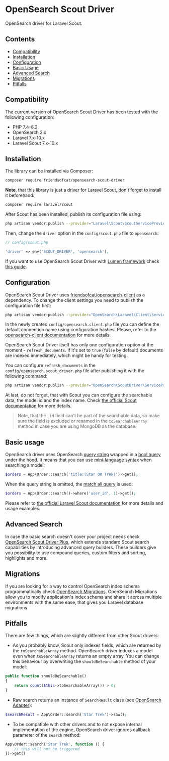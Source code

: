 # OpenSearch Scout Driver

OpenSearch driver for Laravel Scout.

## Contents

* [Compatibility](#compatibility)
* [Installation](#installation)
* [Configuration](#configuration)
* [Basic Usage](#basic-usage)
* [Advanced Search](#advanced-search)
* [Migrations](#migrations)
* [Pitfalls](#pitfalls)

## Compatibility

The current version of OpenSearch Scout Driver has been tested with the following configuration:

* PHP 7.4-8.2
* OpenSearch 2.x
* Laravel 7.x-10.x
* Laravel Scout 7.x-10.x

## Installation

The library can be installed via Composer:

```bash
composer require friendsofcat/opensearch-scout-driver
```

**Note**, that this library is just a driver for Laravel Scout, don't forget to install it beforehand:
```bash
composer require laravel/scout
```

After Scout has been installed, publish its configuration file using:

```bash
php artisan vendor:publish --provider="Laravel\Scout\ScoutServiceProvider"
```

Then, change the `driver` option in the `config/scout.php` file to `opensearch`:

```php
// config/scout.php

'driver' => env('SCOUT_DRIVER', 'opensearch'),
```

If you want to use OpenSearch Scout Driver with [Lumen framework](https://lumen.laravel.com/) check [this guide](https://github.com/babenkoivan/elastic-scout-driver/wiki/Lumen-Installation).

## Configuration

OpenSearch Scout Driver uses [friendsofcat/opensearch-client](https://github.com/friendsofcat/opensearch-client) as a dependency.
To change the client settings you need to publish the configuration file first:

```bash
php artisan vendor:publish --provider="OpenSearch\Laravel\Client\ServiceProvider"
```

In the newly created `config/opensearch.client.php` file you can define the default connection name using configuration hashes.
Please, refer to the [opensearch-client documentation](https://github.com/friendsofcat/opensearch-client) for more details.

OpenSearch Scout Driver itself has only one configuration option at the moment - `refresh_documents`.
If it's set to `true` (`false` by default) documents are indexed immediately, which might be handy for testing.

You can configure `refresh_documents` in the `config/opensearch.scout_driver.php` file after publishing it with the following command:

```bash
php artisan vendor:publish --provider="OpenSearch\ScoutDriver\ServiceProvider"
```

At last, do not forget, that with Scout you can configure the searchable data, the model id and the index name.
Check [the official Scout documentation](https://laravel.com/docs/master/scout#configuration) for more details.

> Note, that the `_id` field can't be part of the searchable data, so make sure the field is excluded or renamed
> in the `toSearchableArray` method in case you are using MongoDB as the database.

## Basic usage

OpenSearch driver uses OpenSearch [query string](https://opensearch.org/docs/1.3/opensearch/query-dsl/index/)
wrapped in a [bool query](https://opensearch.org/docs/1.3/opensearch/query-dsl/bool/)
under the hood. It means that you can use [mini-language syntax](https://opensearch.org/docs/1.3/opensearch/query-dsl/full-text/)
when searching a model:

```php
$orders = App\Order::search('title:(Star OR Trek)')->get();
```

When the query string is omitted, the [match all query](https://opensearch.org/docs/1.3/opensearch/query-dsl/full-text/#match-all)
is used:
```php
$orders = App\Order::search()->where('user_id', 1)->get();
```

Please refer to [the official Laravel Scout documentation](https://laravel.com/docs/master/scout)
for more details and usage examples.

## Advanced Search

In case the basic search doesn't cover your project needs check [OpenSearch Scout Driver Plus](https://github.com/friendsofcat/opensearch-scout-driver-plus),
which extends standard Scout search capabilities by introducing advanced query builders. These builders give you
possibility to use compound queries, custom filters and sorting, highlights and more.

## Migrations

If you are looking for a way to control OpenSearch index schema programmatically check [OpenSearch Migrations](https://github.com/friendsofcat/opensearch-migrations).
OpenSearch Migrations allow you to modify application's index schema and share it across multiple environments with the same ease,
that gives you Laravel database migrations.

## Pitfalls

There are few things, which are slightly different from other Scout drivers:
* As you probably know, Scout only indexes fields, which are returned by the `toSearchableArray` method.
OpenSearch driver indexes a model even when `toSearchableArray` returns an empty array. You can change this behaviour by
overwriting the `shouldBeSearchable` method of your model:
```php
public function shouldBeSearchable()
{
    return count($this->toSearchableArray()) > 0;
}
```
* Raw search returns an instance of `SearchResult` class (see [OpenSearch Adapter](https://github.com/friendsofcat/opensearch-adapter#search)):
```php
$searchResult = App\Order::search('Star Trek')->raw();
```
* To be compatible with other drivers and to not expose internal implementation of the engine, OpenSearch driver ignores callback
parameter of the `search` method:
```php
App\Order::search('Star Trek', function () {
    // this will not be triggered
})->get()
```
